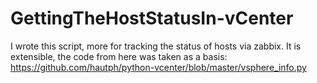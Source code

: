 # GettingTheHostStatusIn-vCenter
I wrote this script, more for tracking the status of hosts via zabbix. It is extensible, the code from here was taken as a basis: https://github.com/hautph/python-vcenter/blob/master/vsphere_info.py
